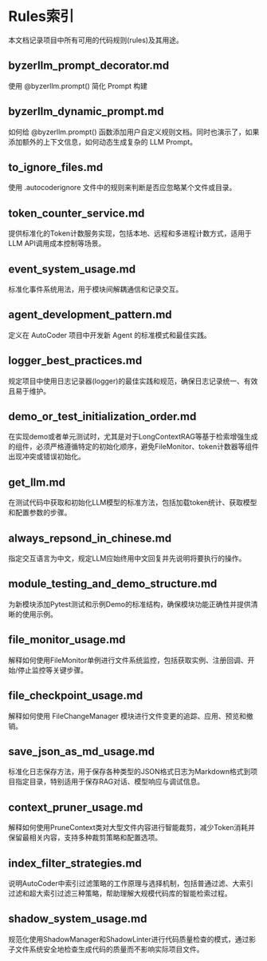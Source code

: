 # Rules索引

本文档记录项目中所有可用的代码规则(rules)及其用途。

## byzerllm_prompt_decorator.md
使用 @byzerllm.prompt() 简化 Prompt 构建

## byzerllm_dynamic_prompt.md
如何给 @byzerllm.prompt() 函数添加用户自定义规则文档。同时也演示了，如果添加额外的上下文信息，如何动态生成复杂的 LLM Prompt。

## to_ignore_files.md
使用 .autocoderignore 文件中的规则来判断是否应忽略某个文件或目录。

## token_counter_service.md
提供标准化的Token计数服务实现，包括本地、远程和多进程计数方式，适用于LLM API调用成本控制等场景。

## event_system_usage.md
标准化事件系统用法，用于模块间解耦通信和记录交互。

## agent_development_pattern.md
定义在 AutoCoder 项目中开发新 Agent 的标准模式和最佳实践。

## logger_best_practices.md
规定项目中使用日志记录器(logger)的最佳实践和规范，确保日志记录统一、有效且易于维护。

## demo_or_test_initialization_order.md
在实现demo或者单元测试时，尤其是对于LongContextRAG等基于检索增强生成的组件，必须严格遵循特定的初始化顺序，避免FileMonitor、token计数器等组件出现冲突或错误初始化。

## get_llm.md
在测试代码中获取和初始化LLM模型的标准方法，包括加载token统计、获取模型和配置参数的步骤。

## always_repsond_in_chinese.md
指定交互语言为中文，规定LLM应始终用中文回复并先说明将要执行的操作。

## module_testing_and_demo_structure.md
为新模块添加Pytest测试和示例Demo的标准结构，确保模块功能正确性并提供清晰的使用示例。

## file_monitor_usage.md
解释如何使用FileMonitor单例进行文件系统监控，包括获取实例、注册回调、开始/停止监控等关键步骤。

## file_checkpoint_usage.md
解释如何使用 FileChangeManager 模块进行文件变更的追踪、应用、预览和撤销。

## save_json_as_md_usage.md
标准化日志保存方法，用于保存各种类型的JSON格式日志为Markdown格式到项目指定目录，特别适用于保存RAG对话、模型响应与调试信息。

## context_pruner_usage.md
解释如何使用PruneContext类对大型文件内容进行智能裁剪，减少Token消耗并保留最相关内容，支持多种裁剪策略和配置选项。

## index_filter_strategies.md
说明AutoCoder中索引过滤策略的工作原理与选择机制，包括普通过滤、大索引过滤和超大索引过滤三种策略，帮助理解大规模代码库的智能检索过程。

## shadow_system_usage.md
规范化使用ShadowManager和ShadowLinter进行代码质量检查的模式，通过影子文件系统安全地检查生成代码的质量而不影响实际项目文件。
